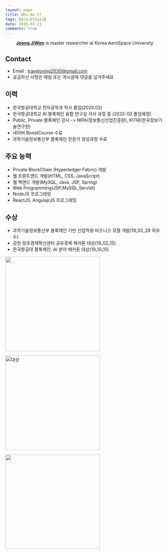 ```yaml
---
layout: page
title: Who Am I?
tags: [BlockChain]
date: 2016-03-21
comments: true
---
```

    
<center><a href="https://github.com/traveloving2030"><b>Jeong JiWon</b></a> is master researcher at Korea AeroSpace University</center>

## Contact
* Email : traveloving2030@gmail.com
* 궁금하신 사항은 메일 또는 게시글에 댓글을 남겨주세요

## 이력
* 한국항공대학교 전자공학과 학사 졸업(2020.02)
* 한국항공대학교 AI 블록체인 융합 연구실 석사 과정 중 (2022-02 졸업예정)
* Public, Private 블록체인 강사 
 -> NIPA(정보통신산업진흥원), KITRI(한국정보기술연구원)
* 네이버 BoostCourse 수료
* 과학기술정보통신부 블록체인 전문가 양성과정 수료

## 주요 능력
* Private BlockChain (Hyperledger Fabric) 개발
* 웹 프론트앤드 개발(HTML, CSS, JavaScript)
* 웹 백앤드 개발(MySQL, Java, JSP, Spring)
* Web Programming(JSP,MySQL,Servlet)
* NodeJS 프로그래밍
* ReactJS, AngulajrJS 프로그래밍


## 수상
* 과학기술정보통신부 블록체인 기반 산업적용 비즈니스 모델 개발(19_02_28 최우수)
* 강원 창조경제혁신센터 공유경제 해커톤 대상(19_02_15)
* 한국항공대 블록체인, AI 분야 해커톤 대상(19_10_15)


<img width="300" src = "https://traveloving2030.github.io/jiwon/assets/img/post/블록체인상장.jpg"/> <br>

 <img width="300" alt="대상" src="https://user-images.githubusercontent.com/44187477/56814080-518c6e00-6879-11e9-85a3-32901c1f964f.png"> <br>

<img width="300" src = "https://traveloving2030.github.io/jiwon/assets/img/post/교내블록체인.jpg"/>